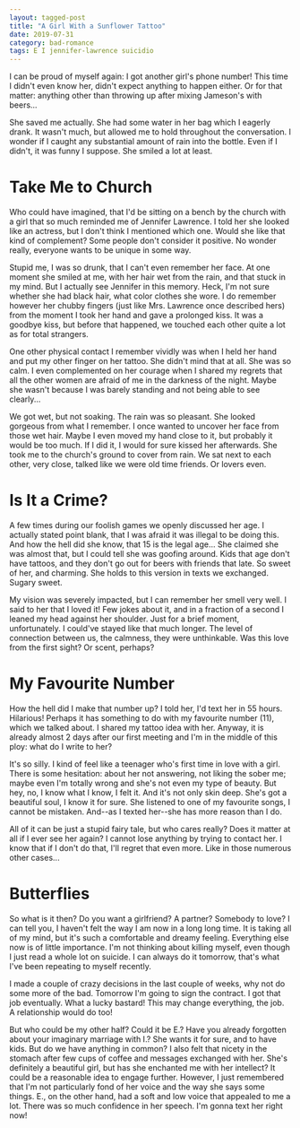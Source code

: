 ```yaml
---
layout: tagged-post
title: "A Girl With a Sunflower Tattoo"
date: 2019-07-31
category: bad-romance
tags: E I jennifer-lawrence suicidio
---
```

I can be proud of myself again: I got another girl's phone number! This time I didn't even know her, didn't expect anything to happen either. Or for that matter: anything other than throwing up after mixing Jameson's with beers...

She saved me actually. She had some water in her bag which I eagerly drank. It wasn't much, but allowed me to hold throughout the conversation. I wonder if I caught any substantial amount of rain into the bottle. Even if I didn't, it was funny I suppose. She smiled a lot at least.


Take Me to Church
=================

Who could have imagined, that I'd be sitting on a bench by the church with a girl that so much reminded me of Jennifer Lawrence. I told her she looked like an actress, but I don't think I mentioned which one. Would she like that kind of complement? Some people don't consider it positive. No wonder really, everyone wants to be unique in some way.

Stupid me, I was so drunk, that I can't even remember her face. At one moment she smiled at me, with her hair wet from the rain, and that stuck in my mind. But I actually see Jennifer in this memory. Heck, I'm not sure whether she had black hair, what color clothes she wore. I do remember however her chubby fingers (just like Mrs. Lawrence once described hers) from the moment I took her hand and gave a prolonged kiss. It was a goodbye kiss, but before that happened, we touched each other quite a lot as for total strangers.

One other physical contact I remember vividly was when I held her hand and put my other finger on her tattoo. She didn't mind that at all. She was so calm. I even complemented on her courage when I shared my regrets that all the other women are afraid of me in the darkness of the night. Maybe she wasn't because I was barely standing and not being able to see clearly...

We got wet, but not soaking. The rain was so pleasant. She looked gorgeous from what I remember. I once wanted to uncover her face from those wet hair. Maybe I even moved my hand close to it, but probably it would be too much. If I did it, I would for sure kissed her afterwards. She took me to the church's ground to cover from rain. We sat next to each other, very close, talked like we were old time friends. Or lovers even.


Is It a Crime?
==============

A few times during our foolish games we openly discussed her age. I actually stated point blank, that I was afraid it was illegal to be doing this. And how the hell did she know, that 15 is the legal age... She claimed she was almost that, but I could tell she was goofing around. Kids that age don't have tattoos, and they don't go out for beers with friends that late. So sweet of her, and charming. She holds to this version in texts we exchanged. Sugary sweet.

My vision was severely impacted, but I can remember her smell very well. I said to her that I loved it! Few jokes about it, and in a fraction of a second I leaned my head against her shoulder. Just for a brief moment, unfortunately. I could've stayed like that much longer. The level of connection between us, the calmness, they were unthinkable. Was this love from the first sight? Or scent, perhaps?


My Favourite Number
===================

How the hell did I make that number up? I told her, I'd text her in 55 hours. Hilarious! Perhaps it has something to do with my favourite number (11), which we talked about. I shared my tattoo idea with her. Anyway, it is already almost 2 days after our first meeting and I'm in the middle of this ploy: what do I write to her?

It's so silly. I kind of feel like a teenager who's first time in love with a girl. There is some hesitation: about her not answering, not liking the sober me; maybe even I'm totally wrong and she's not even my type of beauty. But hey, no, I know what I know, I felt it. And it's not only skin deep. She's got a beautiful soul, I know it for sure. She listened to one of my favourite songs, I cannot be mistaken. And--as I texted her--she has more reason than I do.

All of it can be just a stupid fairy tale, but who cares really? Does it matter at all if I ever see her again? I cannot lose anything by trying to contact her. I know that if I don't do that, I'll regret that even more. Like in those numerous other cases...


Butterflies
===========

So what is it then? Do you want a girlfriend? A partner? Somebody to love? I can tell you, I haven't felt the way I am now in a long long time. It is taking all of my mind, but it's such a comfortable and dreamy feeling. Everything else now is of little importance. I'm not thinking about killing myself, even though I just read a whole lot on suicide. I can always do it tomorrow, that's what I've been repeating to myself recently.

I made a couple of crazy decisions in the last couple of weeks, why not do some more of the bad. Tomorrow I'm going to sign the contract. I got that job eventually. What a lucky bastard! This may change everything, the job. A relationship would do too!

But who could be my other half? Could it be E.? Have you already forgotten about your imaginary marriage with I.? She wants it for sure, and to have kids. But do we have anything in common? I also felt that nicety in the stomach after few cups of coffee and messages exchanged with her. She's definitely a beautiful girl, but has she enchanted me with her intellect? It could be a reasonable idea to engage further. However, I just remembered that I'm not particularly fond of her voice and the way she says some things. E., on the other hand, had a soft and low voice that appealed to me a lot. There was so much confidence in her speech. I'm gonna text her right now!

